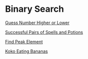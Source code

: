 # Binary Search

[Guess Number Higher or Lower](https://leetcode.com/problems/guess-number-higher-or-lower/?envType=study-plan-v2&envId=leetcode-75)

[Successful Pairs of Spells and Potions](https://leetcode.com/problems/successful-pairs-of-spells-and-potions/?envType=study-plan-v2&envId=leetcode-75)

[Find Peak Element](https://leetcode.com/problems/find-peak-element/?envType=study-plan-v2&envId=leetcode-75)

[Koko Eating Bananas](https://leetcode.com/problems/koko-eating-bananas/?envType=study-plan-v2&envId=leetcode-75)
